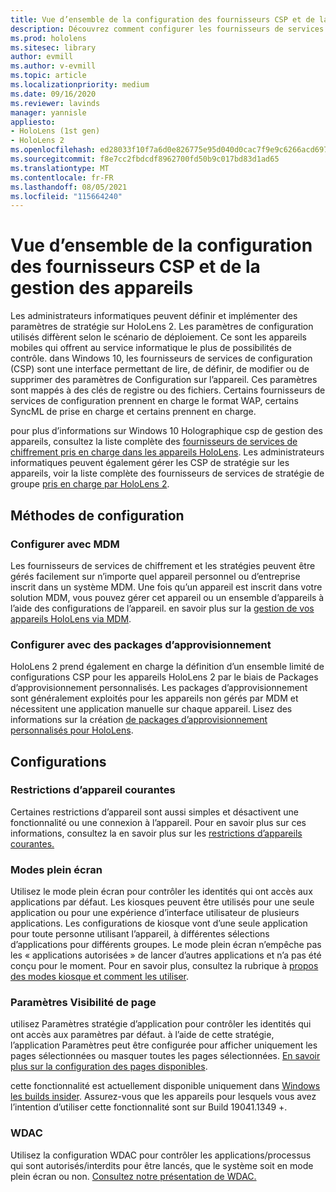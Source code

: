 ```yaml
---
title: Vue d’ensemble de la configuration des fournisseurs CSP et de la gestion des appareils
description: Découvrez comment configurer les fournisseurs de services de chiffrement, de stratégie et de gestion des appareils à l’aide de packages de configuration et de gestion des appareils mobiles.
ms.prod: hololens
ms.sitesec: library
author: evmill
ms.author: v-evmill
ms.topic: article
ms.localizationpriority: medium
ms.date: 09/16/2020
ms.reviewer: lavinds
manager: yannisle
appliesto:
- HoloLens (1st gen)
- HoloLens 2
ms.openlocfilehash: ed28033f10f7a6d0e826775e95d040d0cac7f9e9c6266acd6975d3532f6d8067
ms.sourcegitcommit: f8e7cc2fbdcdf8962700fd50b9c017bd83d1ad65
ms.translationtype: MT
ms.contentlocale: fr-FR
ms.lasthandoff: 08/05/2021
ms.locfileid: "115664240"
---
```

# <a name="configure-csps-and-device-management-overview"></a>Vue d’ensemble de la configuration des fournisseurs CSP et de la gestion des appareils

Les administrateurs informatiques peuvent définir et implémenter des paramètres de stratégie sur HoloLens 2. Les paramètres de configuration utilisés diffèrent selon le scénario de déploiement. Ce sont les appareils mobiles qui offrent au service informatique le plus de possibilités de contrôle. dans Windows 10, les fournisseurs de services de configuration (CSP) sont une interface permettant de lire, de définir, de modifier ou de supprimer des paramètres de Configuration sur l’appareil. Ces paramètres sont mappés à des clés de registre ou des fichiers. Certains fournisseurs de services de configuration prennent en charge le format WAP, certains SyncML de prise en charge et certains prennent en charge.

pour plus d’informations sur Windows 10 Holographique csp de gestion des appareils, consultez la liste complète des [fournisseurs de services de chiffrement pris en charge dans les appareils HoloLens](/windows/client-management/mdm/configuration-service-provider-reference#hololens).
Les administrateurs informatiques peuvent également gérer les CSP de stratégie sur les appareils, voir la liste complète des fournisseurs de services de stratégie de groupe [pris en charge par HoloLens 2](/windows/client-management/mdm/policy-csps-supported-by-hololens2).

## <a name="configuration-methods"></a>Méthodes de configuration

### <a name="configure-with-mdm"></a>Configurer avec MDM

Les fournisseurs de services de chiffrement et les stratégies peuvent être gérés facilement sur n’importe quel appareil personnel ou d’entreprise inscrit dans un système MDM. Une fois qu’un appareil est inscrit dans votre solution MDM, vous pouvez gérer cet appareil ou un ensemble d’appareils à l’aide des configurations de l’appareil. en savoir plus sur la [gestion de vos appareils HoloLens via MDM](hololens-mdm-configure.md).

### <a name="configure-with-provisioning-packages"></a>Configurer avec des packages d’approvisionnement

HoloLens 2 prend également en charge la définition d’un ensemble limité de configurations CSP pour les appareils HoloLens 2 par le biais de Packages d’approvisionnement personnalisés. Les packages d’approvisionnement sont généralement exploités pour les appareils non gérés par MDM et nécessitent une application manuelle sur chaque appareil. Lisez des informations sur la création [de packages d’approvisionnement personnalisés pour HoloLens](hololens-provisioning.md).

## <a name="configurations"></a>Configurations

### <a name="common-device-restrictions"></a>Restrictions d’appareil courantes

Certaines restrictions d’appareil sont aussi simples et désactivent une fonctionnalité ou une connexion à l’appareil. Pour en savoir plus sur ces informations, consultez la en savoir plus sur les [restrictions d’appareils courantes.](hololens-common-device-restrictions.md)

### <a name="kiosk-modes"></a>Modes plein écran

Utilisez le mode plein écran pour contrôler les identités qui ont accès aux applications par défaut. Les kiosques peuvent être utilisés pour une seule application ou pour une expérience d’interface utilisateur de plusieurs applications. Les configurations de kiosque vont d’une seule application pour toute personne utilisant l’appareil, à différentes sélections d’applications pour différents groupes. Le mode plein écran n’empêche pas les « applications autorisées » de lancer d’autres applications et n’a pas été conçu pour le moment. Pour en savoir plus, consultez la rubrique à [propos des modes kiosque et comment les utiliser](hololens-kiosk.md).

### <a name="settings-page-visibility"></a>Paramètres Visibilité de page

utilisez Paramètres stratégie d’application pour contrôler les identités qui ont accès aux paramètres par défaut. à l’aide de cette stratégie, l’application Paramètres peut être configurée pour afficher uniquement les pages sélectionnées ou masquer toutes les pages sélectionnées. [En savoir plus sur la configuration des pages disponibles](settings-uri-list.md).

cette fonctionnalité est actuellement disponible uniquement dans [Windows les builds insider](hololens-insider.md). Assurez-vous que les appareils pour lesquels vous avez l’intention d’utiliser cette fonctionnalité sont sur Build 19041.1349 +.

### <a name="wdac"></a>WDAC

Utilisez la configuration WDAC pour contrôler les applications/processus qui sont autorisés/interdits pour être lancés, que le système soit en mode plein écran ou non.
[Consultez notre présentation de WDAC.](windows-defender-application-control-wdac.md)
